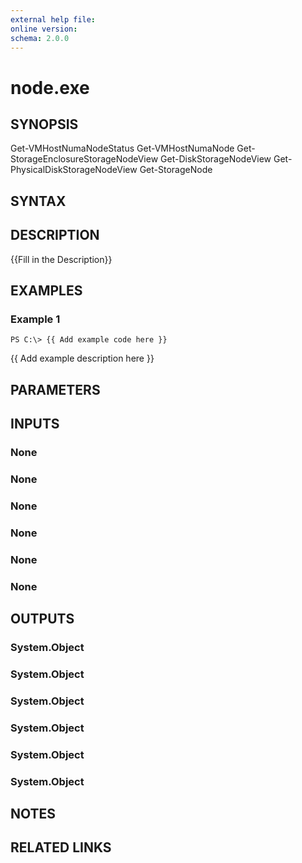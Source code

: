 ```yaml
---
external help file: 
online version: 
schema: 2.0.0
---
```


# node.exe

## SYNOPSIS
Get-VMHostNumaNodeStatus Get-VMHostNumaNode Get-StorageEnclosureStorageNodeView Get-DiskStorageNodeView Get-PhysicalDiskStorageNodeView Get-StorageNode

## SYNTAX

## DESCRIPTION
{{Fill in the Description}}

## EXAMPLES

### Example 1
```
PS C:\> {{ Add example code here }}
```

{{ Add example description here }}

## PARAMETERS

## INPUTS

### None


### None


### None


### None


### None


### None


## OUTPUTS

### System.Object

### System.Object

### System.Object

### System.Object

### System.Object

### System.Object

## NOTES

## RELATED LINKS


